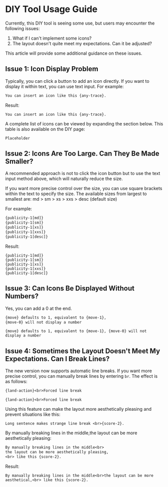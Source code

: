 # DIY Tool Usage Guide

Currently, this DIY tool is seeing some use, but users may encounter the following issues:

1. What if I can't implement some icons?
2. The layout doesn't quite meet my expectations. Can it be adjusted?

This article will provide some additional guidance on these issues.

## Issue 1: Icon Display Problem

Typically, you can click a button to add an icon directly. If you want to display it within text, you can use text input. For example:

```txt
You can insert an icon like this {any-trace}.
```

Result:

```desc
You can insert an icon like this {any-trace}.
```

A complete list of icons can be viewed by expanding the section below. This table is also available on the DIY page:

```table
Placeholder
```

## Issue 2: Icons Are Too Large. Can They Be Made Smaller?

A recommended approach is not to click the icon button but to use the text input method above, which will naturally reduce the size.

If you want more precise control over the size, you can use square brackets within the text to specify the size. The available sizes from largest to smallest are:
md > sm > xs > xxs > desc (default size)

For example:

```txt
{publicity-1[md]}
{publicity-1[sm]}
{publicity-1[xs]}
{publicity-1[xxs]}
{publicity-1[desc]}
```

Result:

```desc
{publicity-1[md]}
{publicity-1[sm]}
{publicity-1[xs]}
{publicity-1[xxs]}
{publicity-1[desc]}
```

## Issue 3: Can Icons Be Displayed Without Numbers?

Yes, you can add a 0 at the end.

```txt
{move} defaults to 1, equivalent to {move-1},
{move-0} will not display a number
```

```desc
{move} defaults to 1, equivalent to {move-1}, {move-0} will not display a number
```

## Issue 4: Sometimes the Layout Doesn't Meet My Expectations. Can I Break Lines?

The new version now supports automatic line breaks. If you want more precise control, you can manually break lines by entering `br`. The effect is as follows:

```txt
{land-action}<br>Forced line break
```

```desc
{land-action}<br>Forced line break
```

Using this feature can make the layout more aesthetically pleasing and prevent situations like this:

```desc
Long sentence makes strange line break <br>{score-2}.
```

By manually breaking lines in the middle,the layout can be more aesthetically pleasing:

```txt
By manually breaking lines in the middle<br>
the layout can be more aesthetically pleasing,
<br> like this {score-2}.
```

Result:

```desc
By manually breaking lines in the middle<br>the layout can be more aesthetical,<br> like this {score-2}.
```
